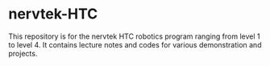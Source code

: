 # nervtek-HTC
This repository is for the nervtek HTC robotics program ranging from level 1 to level 4. It contains lecture notes and codes for various demonstration and projects.
